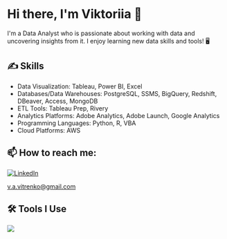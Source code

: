 # Hi there, I'm Viktoriia 👋

I'm a Data Analyst who is passionate about working with data and uncovering insights from it. I enjoy learning new data skills and tools! 🖥️

## ✍️ Skills
- Data Visualization: Tableau, Power BI, Excel 
- Databases/Data Warehouses: PostgreSQL, SSMS, BigQuery, Redshift, DBeaver, Access, MongoDB 
- ETL Tools: Tableau Prep, Rivery 
- Analytics Platforms: Adobe Analytics, Adobe Launch, Google Analytics 
- Programming Languages: Python, R, VBA 
- Cloud Platforms: AWS 

## 📫 How to reach me: 
[![LinkedIn](https://img.shields.io/badge/LinkedIn-0077B5?style=flat-square&logo=linkedin&logoColor=white)](https://www.linkedin.com/in/vvitrenko/)

v.a.vitrenko@gmail.com

## 🛠️ Tools I Use
<p align="left">
<img src="http://www.w3.org/2000/svg" viewBox="0 0 128 128"><defs><linearGradient id="a" x1="26.791" x2="11.792" y1="28.467" y2="19.855" gradientTransform="translate(-21.334 -18.666) scale(5.33331)" gradientUnits="userSpaceOnUse"><stop offset="0" stop-color="#0052cc"/><stop offset=".918" stop-color="#2380fb"/><stop offset="1" stop-color="#2684ff"/></linearGradient><linearGradient id="b" x1="5.209" x2="20.208" y1="2.523" y2="11.136" gradientTransform="translate(-21.334 -18.666) scale(5.33331)" gradientUnits="userSpaceOnUse"><stop offset="0" stop-color="#0052cc"/><stop offset=".918" stop-color="#2380fb"/><stop offset="1" stop-color="#2684ff"/></linearGradient></defs><path fill="url(#a)" d="M4.655 96.303a332.061 332.061 0 0 0-4.062 6.577c-1.156 1.933-.578 4.448 1.354 5.61l26.484 16.25c1.934 1.16 4.443.577 5.604-1.355a185.798 185.798 0 0 1 3.866-6.579c10.442-17.213 21.071-15.28 40.014-6.186l26.293 12.374c2.124.97 4.447 0 5.41-1.933l12.569-28.43c.963-1.938 0-4.448-1.939-5.418-5.604-2.516-16.618-7.74-26.285-12.573-35.76-17.219-66.114-16.057-89.306 21.663Zm0 0"/><path fill="url(#b)" d="M123.343 31.697a332.061 332.061 0 0 0 4.063-6.577c1.16-1.933.577-4.448-1.355-5.61L99.567 3.26c-1.933-1.16-4.443-.577-5.604 1.355a178.066 178.066 0 0 1-3.865 6.579c-10.443 17.213-21.072 15.28-40.015 6.186L23.79 5.006c-2.124-.97-4.441 0-5.41 1.933L5.816 35.369c-.968 1.938 0 4.454 1.933 5.418 5.604 2.516 16.624 7.74 26.285 12.573 35.767 17.027 66.115 16.056 89.307-21.663zm0 0" width="30" height="30"/>
